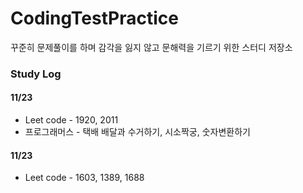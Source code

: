 # CodingTestPractice
꾸준히 문제풀이를 하며 감각을 잃지 않고 문해력을 기르기 위한 스터디 저장소

### Study Log

#### 11/23
- Leet code - 1920, 2011
- 프로그래머스 - 택배 배달과 수거하기, 시소짝궁, 숫자변환하기
  
#### 11/23
- Leet code - 1603, 1389, 1688

